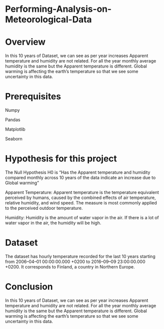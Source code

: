 # Performing-Analysis-on-Meteorological-Data

# Overview

In this 10 years of Dataset, we can see as per year increases Apparent temperature and humidity are not related. For all the year monthly average humidity is the same but the Apparent temperature is different. Global warming is affecting the earth’s temperature so that we see some uncertainty in this data.

# Prerequisites
Numpy

Pandas

Matplotlib

Seaborn

# Hypothesis for this project

The Null Hypothesis H0 is “Has the Apparent temperature and humidity compared monthly across 10 years of the data indicate an increase due to Global warming”

Apparent Temperature: Apparent temperature is the temperature equivalent perceived by humans, caused by the combined effects of air temperature, relative humidity, and wind speed. The measure is most commonly applied to the perceived outdoor temperature.

Humidity: Humidity is the amount of water vapor in the air. If there is a lot of water vapor in the air, the humidity will be high.

# Dataset

The dataset has hourly temperature recorded for the last 10 years starting from 2006–04–01 00:00:00.000 +0200 to 2016–09–09 23:00:00.000 +0200. It corresponds to Finland, a country in Northern Europe.

# Conclusion
In this 10 years of Dataset, we can see as per year increases Apparent temperature and humidity are not related. For all the year monthly average humidity is the same but the Apparent temperature is different. Global warming is affecting the earth’s temperature so that we see some uncertainty in this data.
